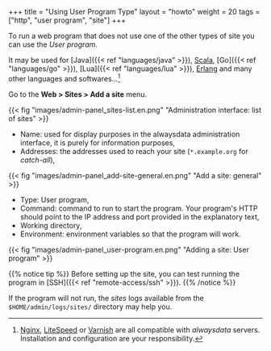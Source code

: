 +++
title = "Using User Program Type"
layout = "howto"
weight = 20
tags = ["http", "user program", "site"]
+++

To run a web program that does not use one of the other types of site you can use the *User program*.

It may be used for [Java]({{< ref "languages/java" >}}), [Scala](https://www.scala-lang.org/), [Go]({{< ref "languages/go" >}}), [Lua]({{< ref "languages/lua" >}}), [Erlang](https://www.erlang.org/) and many other languages and softwares...[^1]

Go to the **Web > Sites > Add a site** menu.

{{< fig "images/admin-panel_sites-list.en.png" "Administration interface: list of sites" >}}

- Name: used for display purposes in the alwaysdata administration interface, it is purely for information purposes,
- Addresses: the addresses used to reach your site (`*.example.org` for _catch-all_),

{{< fig "images/admin-panel_add-site-general.en.png" "Add a site: general" >}}

- Type: User program,
- Command: command to run to start the program. Your program's HTTP should point to the IP address and port provided in the explanatory text,
- Working directory,
- Environment: environment variables so that the program will work.

{{< fig "images/admin-panel_user-program.en.png" "Adding a site: User program" >}}

{{% notice tip %}}
Before setting up the site, you can test running the program in [SSH]({{< ref "remote-access/ssh" >}}).
{{% /notice %}}

If the program will not run, the *sites* logs available from the `$HOME/admin/logs/sites/` directory may help you.

[^1]: [Nginx](https://www.nginx.com/), [LiteSpeed](https://www.litespeedtech.com/) or [Varnish](https://varnish-cache.org/) are all compatible with *alwaysdata* servers. Installation and configuration are your responsibility.
